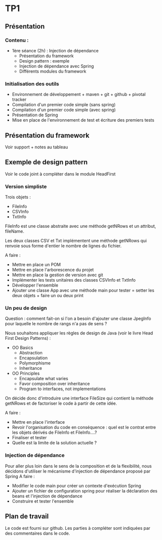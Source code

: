 # TP1
## Présentation
### Contenu :
* 1ère séance (2h) : Injection de dépendance
    * Présentation du framework
    * Design pattern : exemple
    * Injection de dépendance avec Spring
    * Différents modules du framework

### Initialisation des outils
* Environnement de développement + maven + git + github + pivotal tracker
* Compilation d'un premier code simple (sans spring)
* Compilation d'un premier code simple (avec spring)
* Présentation de Spring 
* Mise en place de l'environnement de test et écriture des premiers tests

## Présentation du framework
Voir support + notes au tableau

## Exemple de design pattern
Voir le code joint à compléter dans le module HeadFirst
### Version simpliste
Trois objets :
* FileInfo
* CSVInfo
* TxtInfo

FileInfo est une classe abstraite avec une méthode getNRows et un attribut, fileName.

Les deux classes CSV et Txt implémentent une méthode getNRows qui renvoie sous forme d'entier le nombre de lignes du fichier.

A faire :
* Mettre en place un POM
* Mettre en place l'arborescence du projet
* Mettre en place la gestion de version avec git
* Implémenter les tests unitaires des classes CSVInfo et TxtInfo
* Développer l'ensemble
* Ajouter une classe App avec une méthode main pour tester = setter les deux objets + faire un ou deux print

### Un peu de design

Question : comment fait-on si l'on a besoin d'ajouter une classe JpegInfo pour laquelle le nombre de rangs n'a pas
de sens ?

Nous souhaitons appliquer les règles de design de Java (voir le livre Head First Design Patterns) :
* OO Basics
    * Abstraction
    * Encapsulation
    * Polymorphisme
    * Inheritance
* OO Principles
    * Encapsulate what varies
    * Favor composition over inheritance
    * Program to interfaces, not implementations
    
On décide donc d'introduire une interface FileSize qui contient la méthode getNRows et de factoriser le code 
à partir de cette idée.

A faire :
* Mettre en place l'interface
* Revoir l'organisation du code en conséquence : quel est le contrat entre les objets dérivés de FileInfo et FileInfo....?
* Finaliser et tester
* Quelle est la limite de la solution actuelle ?

### Injection de dépendance
Pour aller plus loin dans le sens de la composition et de la flexibilité, nous décidons d'utiliser le mécanisme d'injection de 
dépendance proposé par Spring
A faire :
* Modifier le code main pour créer un contexte d'exécution Spring
* Ajouter un fichier de configuration spring pour réaliser la déclaration des beans et l'injection de dépendance
* Construire et tester l'ensemble

## Plan de travail
Le code est fourni sur github. Les parties à compléter sont indiquées par des commentaires dans le code.